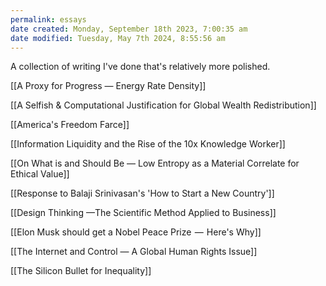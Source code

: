 ```yaml
---
permalink: essays
date created: Monday, September 18th 2023, 7:00:35 am
date modified: Tuesday, May 7th 2024, 8:55:56 am
---
```

A collection of writing I've done that's relatively more polished.

[[A Proxy for Progress — Energy Rate Density]]

[[A Selfish & Computational Justification for Global Wealth Redistribution]]

[[America's Freedom Farce]]

[[Information Liquidity and the Rise of the 10x Knowledge Worker]]

[[On What is and Should Be — Low Entropy as a Material Correlate for Ethical Value]]

[[Response to Balaji Srinivasan's 'How to Start a New Country']]

[[Design Thinking —The Scientific Method Applied to Business]]

[[Elon Musk should get a Nobel Peace Prize  —  Here's Why]]

[[The Internet and Control — A Global Human Rights Issue]]

[[The Silicon Bullet for Inequality]]

